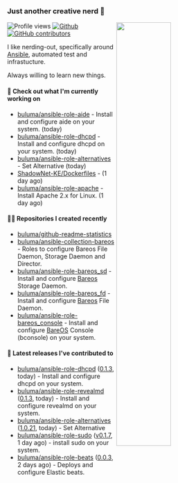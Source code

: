 ### Just another creative nerd 👋


![Profile views](https://gpvc.arturio.dev/buluma) <a href="https://gitstats.me/buluma">
  <img align="right" src="https://github-readme-stats.vercel.app/api?username=buluma&theme=gotham&show_icons=true" width="50%"/>
</a>
[![Github](https://img.shields.io/badge/-buluma-black?style=flat&labelColor=black&logo=github&logoColor=white&include_all_commits=true&count_private=true)](https://gitstats.me/buluma)
[![GitHub contributors](https://img.shields.io/github/contributors/buluma/badges.svg)](https://GitHub.com/buluma/badges/graphs/contributors/)

I like nerding-out, specifically around [Ansible](https://github.com/ansible/ansible), automated test and infrastucture.

Always willing to learn new things.

#### 👷 Check out what I'm currently working on

- [buluma/ansible-role-aide](https://github.com/buluma/ansible-role-aide) - Install and configure aide on your system. (today)
- [buluma/ansible-role-dhcpd](https://github.com/buluma/ansible-role-dhcpd) - Install and configure dhcpd on your system. (today)
- [buluma/ansible-role-alternatives](https://github.com/buluma/ansible-role-alternatives) - Set Alternative (today)
- [ShadowNet-KE/Dockerfiles](https://github.com/ShadowNet-KE/Dockerfiles) -  (1 day ago)
- [buluma/ansible-role-apache](https://github.com/buluma/ansible-role-apache) - Install Apache 2.x for Linux. (1 day ago)

#### 👨‍💻 Repositories I created recently

- [buluma/github-readme-statistics](https://github.com/buluma/github-readme-statistics)
- [buluma/ansible-collection-bareos](https://github.com/buluma/ansible-collection-bareos) - Roles to configure Bareos File Daemon, Storage Daemon and Director.
- [buluma/ansible-role-bareos_sd](https://github.com/buluma/ansible-role-bareos_sd) - Install and configure [Bareos](https://www.bareos.com/) Storage Daemon.
- [buluma/ansible-role-bareos_fd](https://github.com/buluma/ansible-role-bareos_fd) - Install and configure [Bareos](https://www.bareos.com/) File Daemon.
- [buluma/ansible-role-bareos_console](https://github.com/buluma/ansible-role-bareos_console) - Install and configure [BareOS](https://www.bareos.com/) Console (bconsole) on your system.

#### 🚀 Latest releases I've contributed to

- [buluma/ansible-role-dhcpd](https://github.com/buluma/ansible-role-dhcpd) ([0.1.3](https://github.com/buluma/ansible-role-dhcpd/releases/tag/0.1.3), today) - Install and configure dhcpd on your system.
- [buluma/ansible-role-revealmd](https://github.com/buluma/ansible-role-revealmd) ([0.1.3](https://github.com/buluma/ansible-role-revealmd/releases/tag/0.1.3), today) - Install and configure revealmd on your system.
- [buluma/ansible-role-alternatives](https://github.com/buluma/ansible-role-alternatives) ([1.0.21](https://github.com/buluma/ansible-role-alternatives/releases/tag/1.0.21), today) - Set Alternative
- [buluma/ansible-role-sudo](https://github.com/buluma/ansible-role-sudo) ([v0.1.7](https://github.com/buluma/ansible-role-sudo/releases/tag/v0.1.7), 1 day ago) - install sudo on your system.
- [buluma/ansible-role-beats](https://github.com/buluma/ansible-role-beats) ([0.0.3](https://github.com/buluma/ansible-role-beats/releases/tag/0.0.3), 2 days ago) - Deploys and configure Elastic beats.


